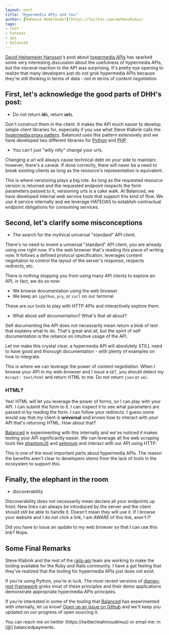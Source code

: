```yaml
---
layout: post
title: "Hypermedia APIs and You"
author: [Mahmoud Abdelkader](https://twitter.com/mahmoudimus)
tags:
- rest
- hateoas
- api
- balanced
---
```


[David Heinemeier Hansson](https://twitter.com/dhh)'s post about
[hypermedia APIs](http://37signals.com/svn/posts/3373-getting-hyper-about-hypermedia-apis)
has sparked some very interesting discussion about the usefulness of
hypermedia APIs, but the visceral reaction to the API was surprising.
It's pretty eye opening to realize that many developers just do not
grok hypermedia APIs because they're still thinking in terms of data -
not in terms of *content negotiation*.

## First, let's acknowledge the good parts of DHH's post:

* Do not return **id**s, return **uri**s.

Don't construct them in the client. It makes the API much easier to
develop simple client libraries for, especially if you use what Steve
Klabnik calls the
[hypermedia proxy pattern](https://gist.github.com/3172911). Balanced
uses this pattern extensively and we have developed two different
libraries for [Python](https://github.com/bninja/wac) and
[PHP](https://github.com/bninja/restful).

* You can't just "willy nilly" change your urls.

Changing a url will always cause technical debt on your side to
maintain; however, there's a caveat. If done correctly, there will
never be a need to break existing clients as long as the resource's
representation is equivalent.

This is where versioning plays a big role. As long as the requested
resource version is returned and the requested endpoint respects the
form parameters passed to it, versioning urls is a cake walk. At
Balanced, we have developed internal web service tools that support
this kind of flow. We use 4 service internally and we leverage HATEOAS
to establish contractual endpoint obligations for consuming services.

## Second, let's clarify some misconceptions

* The search for the mythical universal "standard" API client.

There's no need to invent a universal "standard" API client, you are
already using one right now. It's the web browser that's reading this
piece of writing now. It follows a defined protocol specification,
leverages content negotiation to control the layout of the server's
response, respects redirects, etc.

There is nothing stopping you from using many API clients to explore
an API, in fact, we do so now:

 - We browse documentation using the web browser
 - We keep an `ipython`, `pry`, or `curl` on our terminal

These are our tools to play with HTTP APIs and interactively explore
them.

* What about self documentation? What's that all about?

Self documenting the API does not necessarily mean return a blob of
text that explains what to do. That's great and all, but the spirit of
self documentation is the reliance on intuitive usage of the API.

Let me make this crystal clear, a hypermedia API will absolutely
*STILL* need to have good and thorough documentation - with plenty of
examples on how to integrate.

This is where we can leverage the power of *content negotiation*. When
I browse your API in my web-browser and I issue a `GET`, you should
detect my `Accept: text/html` and return HTML to me. Do not return
`json` or `xml`.

### HTML?

Yes! HTML will let you leverage the power of forms, so I can play with
your API. I can submit the form to it. I can inspect it to see what
parameters are passed in by reading the form. I can follow your
redirects. I guess some would say that my client is **universal** and
knows how to interact with your API that's returning HTML. How about
that?

[Balanced](https://balancedpayments.com) is experimenting with this
internally and we've noticed it makes testing your API significantly
easier. We can leverage all the web scraping tools like
[phantomJS](http://phantomjs.org/) and
[selenium](http://seleniumhq.org/) and interact with our API using
HTTP.

This is one of the most important parts about hypermedia APIs. The
reason the benefits aren't clear to developers stems from the lack of
tools in the ecosystem to support this.

## Finally, the elephant in the room

* discoverability

Discoverability does not necessarily mean declare all your endpoints
up front. New links can always be introduced by the server and the
client should still be able to handle it. Doesn't mean they will use
it. If I browse your website and I do not click a link, I am *AWARE*
of this link, aren't I?

Did you have to issue an update to my web browser so that I can use
this link? Nope.

## Some Final Remarks

Steve Klabnik and the rest of the
[rails-api](https://github.com/rails-api/rails-api) team are working
to make the tooling available for the Ruby and Rails community. I have
a gut feeling that they've realized that the tooling for hypermedia
APIs just does not exist.

If you're using Python, you're in luck. The most recent versions of
[django-rest-framework](http://django-rest-framework.org/) groks most
of these principles and their demo applications demonstrate
appropriate hypermedia APIs principles.

If you're interested in some of the tooling that
[Balanced](https://balancedpayments.com) has experimented with
internally, let us know!
[Open up an issue on Github](https://github.com/balanced/balanced-api/issues)
and we'll keep you updated on our progress of open sourcing it.

You can reach me on twitter (https://twitter/mahmoudimus) or email me:
m [@] balancedpayments.

